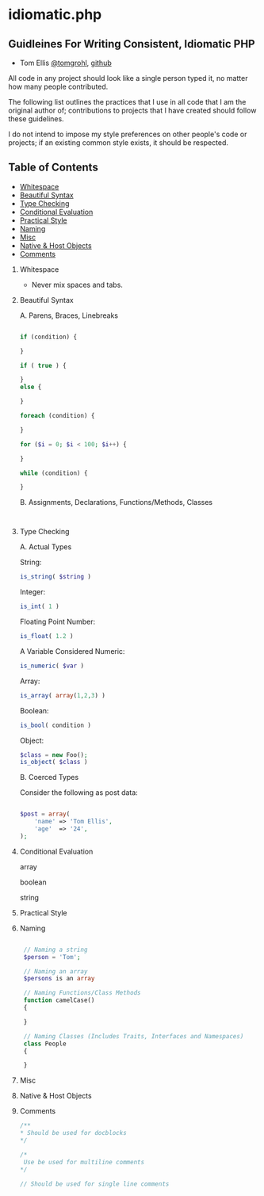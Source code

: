 # idiomatic.php

## Guidleines For Writing Consistent, Idiomatic PHP

* Tom Ellis [@tomgrohl](http://twitter.com/tomgrohl), [github](https://github.com/tomgrohl)

All code in any project should look like a single person typed it, no matter how many people contributed.

The following list outlines the practices that I use in all code that I am the original author of; contributions to projects that I have created should follow these guidelines.

I do not intend to impose my style preferences on other people's code or projects; if an existing common style exists, it should be respected.


## Table of Contents

 * [Whitespace](#whitespace)
 * [Beautiful Syntax](#spacing)
 * [Type Checking](#type)
 * [Conditional Evaluation](#cond)
 * [Practical Style](#practical)
 * [Naming](#naming)
 * [Misc](#misc)
 * [Native & Host Objects](#native)
 * [Comments](#comments)
 

1. <a name="whitespace">Whitespace</a>
    - Never mix spaces and tabs.

2. <a name="spacing">Beautiful Syntax</a>

    A. Parens, Braces, Linebreaks

    ```php

    if (condition) {

    }

    if ( true ) {

    }
    else {

    }

    foreach (condition) {

    }

    for ($i = 0; $i < 100; $i++) {

    }

    while (condition) {

    }

    ```

    B. Assignments, Declarations, Functions/Methods, Classes


    ```php



    ```

3. <a name="type">Type Checking</a>

    A. Actual Types

    String:

    ```php
    is_string( $string )
    ```

    Integer:

    ```php
    is_int( 1 )
    ```

    Floating Point Number:

    ```php
    is_float( 1.2 )
    ```

    A Variable Considered Numeric:

    ```php
    is_numeric( $var )
    ```

    Array:

    ```php
    is_array( array(1,2,3) )
    ```

    Boolean:

    ```php
    is_bool( condition )
    ```

    Object:

    ```php
    $class = new Foo();
    is_object( $class )
    ```

    B. Coerced Types

    Consider the following as post data:

    ```php

    $post = array(
        'name' => 'Tom Ellis',
        'age'  => '24',
    );

4. <a name="cond">Conditional Evaluation</a>

    array

    boolean

    string

5. <a name="practical">Practical Style</a>

6. <a name="naming">Naming</a>

   ```php

    // Naming a string
    $person = 'Tom';

    // Naming an array
    $persons is an array

    // Naming Functions/Class Methods
    function camelCase()
    {

    }

    // Naming Classes (Includes Traits, Interfaces and Namespaces)
    class People
    {

    }

   ```

7. <a name="misc">Misc</a>

8. <a name="native">Native & Host Objects</a>

9. <a name="comments">Comments</a>

    ```php
    /**
    * Should be used for docblocks
    */

    /*
     Use be used for multiline comments
    */

    // Should be used for single line comments

    ```
